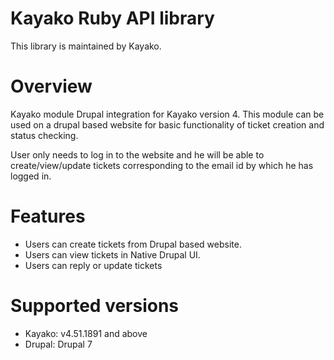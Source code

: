 Kayako Ruby API library
=======================

This library is maintained by Kayako.

Overview
=======================

Kayako module Drupal integration for Kayako version 4. This module can be used on a drupal based website for basic functionality of ticket creation and status checking.

User only needs to log in to the website and he will be able to create/view/update tickets corresponding to the email id by which he has logged in.

Features
=======================
* Users can create tickets from Drupal based website.
* Users can view tickets in Native Drupal UI.
* Users can reply or update tickets

Supported versions
=======================
* Kayako: v4.51.1891 and above
* Drupal: Drupal 7